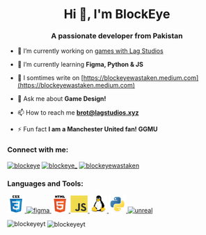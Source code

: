 <h1 align="center">Hi 👋, I'm BlockEye</h1>
<h3 align="center">A passionate developer from Pakistan</h3>

- 🔭 I’m currently working on [games with Lag Studios](https://lagstudios.xyz)

- 🌱 I’m currently learning **Figma, Python & JS**

- 📝 I somtimes write on [https://blockeyewastaken.medium.com](https://blockeyewastaken.medium.com)

- 💬 Ask me about **Game Design!**

- 📫 How to reach me **brot@lagstudios.xyz**

- ⚡ Fun fact **I am a Manchester United fan! GGMU**

<h3 align="left">Connect with me:</h3>
<p align="left">
<a href="https://dev.to/blockeye" target="blank"><img align="center" src="https://raw.githubusercontent.com/rahuldkjain/github-profile-readme-generator/master/src/images/icons/Social/devto.svg" alt="blockeye" height="30" width="40" /></a>
<a href="https://instagram.com/blockeye_" target="blank"><img align="center" src="https://raw.githubusercontent.com/rahuldkjain/github-profile-readme-generator/master/src/images/icons/Social/instagram.svg" alt="blockeye_" height="30" width="40" /></a>
<a href="https://medium.com/blockeyewastaken" target="blank"><img align="center" src="https://raw.githubusercontent.com/rahuldkjain/github-profile-readme-generator/master/src/images/icons/Social/medium.svg" alt="blockeyewastaken" height="30" width="40" /></a>
</p>

<h3 align="left">Languages and Tools:</h3>
<p align="left"> <a href="https://www.w3schools.com/css/" target="_blank" rel="noreferrer"> <img src="https://raw.githubusercontent.com/devicons/devicon/master/icons/css3/css3-original-wordmark.svg" alt="css3" width="40" height="40"/> </a> <a href="https://www.figma.com/" target="_blank" rel="noreferrer"> <img src="https://www.vectorlogo.zone/logos/figma/figma-icon.svg" alt="figma" width="40" height="40"/> </a> <a href="https://www.w3.org/html/" target="_blank" rel="noreferrer"> <img src="https://raw.githubusercontent.com/devicons/devicon/master/icons/html5/html5-original-wordmark.svg" alt="html5" width="40" height="40"/> </a> <a href="https://developer.mozilla.org/en-US/docs/Web/JavaScript" target="_blank" rel="noreferrer"> <img src="https://raw.githubusercontent.com/devicons/devicon/master/icons/javascript/javascript-original.svg" alt="javascript" width="40" height="40"/> </a> <a href="https://www.linux.org/" target="_blank" rel="noreferrer"> <img src="https://raw.githubusercontent.com/devicons/devicon/master/icons/linux/linux-original.svg" alt="linux" width="40" height="40"/> </a> <a href="https://www.python.org" target="_blank" rel="noreferrer"> <img src="https://raw.githubusercontent.com/devicons/devicon/master/icons/python/python-original.svg" alt="python" width="40" height="40"/> </a> <a href="https://unrealengine.com/" target="_blank" rel="noreferrer"> <img src="https://raw.githubusercontent.com/kenangundogan/fontisto/036b7eca71aab1bef8e6a0518f7329f13ed62f6b/icons/svg/brand/unreal-engine.svg" alt="unreal" width="40" height="40"/> </a> </p>

<p><img align="left" src="https://github-readme-stats.vercel.app/api/top-langs?username=blockeyeyt&show_icons=true&locale=en&layout=compact" alt="blockeyeyt" /></p>

<p>&nbsp;<img align="center" src="https://github-readme-stats.vercel.app/api?username=blockeyeyt&show_icons=true&locale=en" alt="blockeyeyt" /></p>
